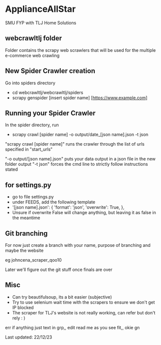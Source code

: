 # ApplianceAllStar
SMU FYP with TLJ Home Solutions

## webcrawltlj folder
Folder contains the scrapy web scrawlers that will be used for the multiple e-commerce web crawling

## New Spider Crawler creation
Go into spiders directory
- cd webcrawltlj/webcrawltlj/spiders
- scrapy genspider [insert spider name] [https://www.example.com]

## Running your Spider Crawler
In the spider directory, run
- scrapy crawl [spider name] -o output/date_[json name].json -t json 

"scrapy crawl [spider name]" runs the crawler through the list of urls specified in "start_urls"

"-o output/[json name].json" puts your data output in a json file in the new folder output
"-t json" forces the cmd line to strictly follow instructions stated

## for settings.py
- go to file settings.py
- under FEEDS, add the following template
- '[json name].json': {
        'format': 'json',
        'overwrite': True, 
    },
- Unsure if overwrite False will change anything, but leaving it as false in the meantime

## Git branching
For now just create a branch with your name, purpose of branching and maybe the website

eg johncena_scraper_qoo10

Later we'll figure out the git stuff once finals are over

## Misc
- Can try beautifulsoup, its a bit easier (subjective)
- Try to use selenium wait time with the scrapers to ensure we don't get IP blocked
- The scraper for TLJ's website is not really working, can refer but don't rely : )
  
err if anything just text in grp,, edit read me as you see fit,, okie gn

Last updated: 22/12/23
